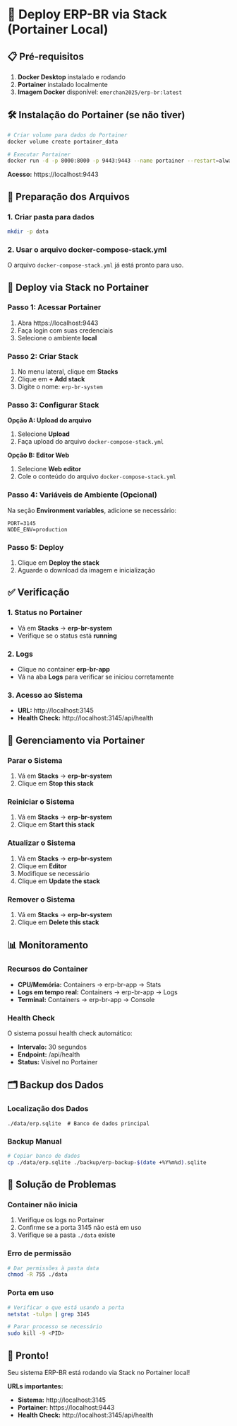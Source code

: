 # 🚀 Deploy ERP-BR via Stack (Portainer Local)

## 📋 Pré-requisitos

1. **Docker Desktop** instalado e rodando
2. **Portainer** instalado localmente
3. **Imagem Docker** disponível: `emerchan2025/erp-br:latest`

## 🛠️ Instalação do Portainer (se não tiver)

```bash
# Criar volume para dados do Portainer
docker volume create portainer_data

# Executar Portainer
docker run -d -p 8000:8000 -p 9443:9443 --name portainer --restart=always -v /var/run/docker.sock:/var/run/docker.sock -v portainer_data:/data portainer/portainer-ce:latest
```

**Acesso:** https://localhost:9443

## 📁 Preparação dos Arquivos

### 1. Criar pasta para dados
```bash
mkdir -p data
```

### 2. Usar o arquivo docker-compose-stack.yml
O arquivo `docker-compose-stack.yml` já está pronto para uso.

## 🎯 Deploy via Stack no Portainer

### Passo 1: Acessar Portainer
1. Abra https://localhost:9443
2. Faça login com suas credenciais
3. Selecione o ambiente **local**

### Passo 2: Criar Stack
1. No menu lateral, clique em **Stacks**
2. Clique em **+ Add stack**
3. Digite o nome: `erp-br-system`

### Passo 3: Configurar Stack

**Opção A: Upload do arquivo**
1. Selecione **Upload**
2. Faça upload do arquivo `docker-compose-stack.yml`

**Opção B: Editor Web**
1. Selecione **Web editor**
2. Cole o conteúdo do arquivo `docker-compose-stack.yml`

### Passo 4: Variáveis de Ambiente (Opcional)
Na seção **Environment variables**, adicione se necessário:
```
PORT=3145
NODE_ENV=production
```

### Passo 5: Deploy
1. Clique em **Deploy the stack**
2. Aguarde o download da imagem e inicialização

## ✅ Verificação

### 1. Status no Portainer
- Vá em **Stacks** → **erp-br-system**
- Verifique se o status está **running**

### 2. Logs
- Clique no container **erp-br-app**
- Vá na aba **Logs** para verificar se iniciou corretamente

### 3. Acesso ao Sistema
- **URL:** http://localhost:3145
- **Health Check:** http://localhost:3145/api/health

## 🔧 Gerenciamento via Portainer

### Parar o Sistema
1. Vá em **Stacks** → **erp-br-system**
2. Clique em **Stop this stack**

### Reiniciar o Sistema
1. Vá em **Stacks** → **erp-br-system**
2. Clique em **Start this stack**

### Atualizar o Sistema
1. Vá em **Stacks** → **erp-br-system**
2. Clique em **Editor**
3. Modifique se necessário
4. Clique em **Update the stack**

### Remover o Sistema
1. Vá em **Stacks** → **erp-br-system**
2. Clique em **Delete this stack**

## 📊 Monitoramento

### Recursos do Container
- **CPU/Memória:** Containers → erp-br-app → Stats
- **Logs em tempo real:** Containers → erp-br-app → Logs
- **Terminal:** Containers → erp-br-app → Console

### Health Check
O sistema possui health check automático:
- **Intervalo:** 30 segundos
- **Endpoint:** /api/health
- **Status:** Visível no Portainer

## 🗂️ Backup dos Dados

### Localização dos Dados
```
./data/erp.sqlite  # Banco de dados principal
```

### Backup Manual
```bash
# Copiar banco de dados
cp ./data/erp.sqlite ./backup/erp-backup-$(date +%Y%m%d).sqlite
```

## 🚨 Solução de Problemas

### Container não inicia
1. Verifique os logs no Portainer
2. Confirme se a porta 3145 não está em uso
3. Verifique se a pasta `./data` existe

### Erro de permissão
```bash
# Dar permissões à pasta data
chmod -R 755 ./data
```

### Porta em uso
```bash
# Verificar o que está usando a porta
netstat -tulpn | grep 3145

# Parar processo se necessário
sudo kill -9 <PID>
```

## 🎉 Pronto!

Seu sistema ERP-BR está rodando via Stack no Portainer local!

**URLs importantes:**
- **Sistema:** http://localhost:3145
- **Portainer:** https://localhost:9443
- **Health Check:** http://localhost:3145/api/health
